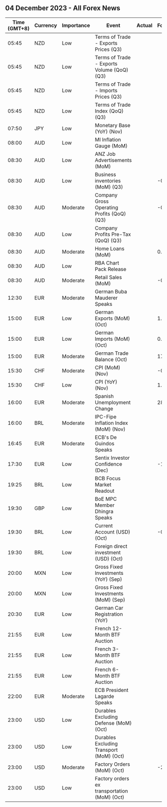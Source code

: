 ## 04 December 2023 - All Forex News

| Time (GMT+8) | Currency | Importance | Event | Actual | Forecast | Previous |
|------|----------|------------|-------|--------|----------|----------|
| 05:45 | NZD | Low | Terms of Trade - Exports Prices (Q3) |  |  | -0.6% |
| 05:45 | NZD | Low | Terms of Trade - Exports Volume (QoQ) (Q3) |  |  | 6.8% |
| 05:45 | NZD | Low | Terms of Trade - Imports Prices (Q3) |  |  | -1.0% |
| 05:45 | NZD | Low | Terms of Trade Index (QoQ) (Q3) |  |  | 0.4% |
| 07:50 | JPY | Low | Monetary Base (YoY) (Nov) |  |  | 9.5% |
| 08:00 | AUD | Low | MI Inflation Gauge (MoM) |  |  | -0.1% |
| 08:30 | AUD | Low | ANZ Job Advertisements (MoM) |  |  | -3.0% |
| 08:30 | AUD | Low | Business inventories (MoM) (Q3) |  | -0.6% | -1.9% |
| 08:30 | AUD | Moderate | Company Gross Operating Profits (QoQ) (Q3) |  | -0.5% | -13.1% |
| 08:30 | AUD | Low | Company Profits Pre-Tax (QoQ) (Q3) |  |  | -14.6% |
| 08:30 | AUD | Moderate | Home Loans (MoM) |  | 0.8% | -0.1% |
| 08:30 | AUD | Low | RBA Chart Pack Release |  |  |  |
| 08:30 | AUD | Moderate | Retail Sales (MoM) |  | -0.2% | 0.9% |
| 12:30 | EUR | Moderate | German Buba Mauderer Speaks |  |  |  |
| 15:00 | EUR | Low | German Exports (MoM) (Oct) |  | 1.1% | -2.4% |
| 15:00 | EUR | Low | German Imports (MoM) (Oct) |  | 0.8% | -1.7% |
| 15:00 | EUR | Moderate | German Trade Balance (Oct) |  | 17.1B | 16.5B |
| 15:30 | CHF | Moderate | CPI (MoM) (Nov) |  | -0.1% | 0.1% |
| 15:30 | CHF | Low | CPI (YoY) (Nov) |  | 1.7% | 1.7% |
| 16:00 | EUR | Moderate | Spanish Unemployment Change |  | 28.1K | 36.9K |
| 16:00 | BRL | Moderate | IPC-Fipe Inflation Index (MoM) (Nov) |  |  | 0.30% |
| 16:45 | EUR | Moderate | ECB's De Guindos Speaks |  |  |  |
| 17:30 | EUR | Low | Sentix Investor Confidence (Dec) |  | -15.0 | -18.6 |
| 19:25 | BRL | Low | BCB Focus Market Readout |  |  |  |
| 19:30 | GBP | Low | BoE MPC Member Dhingra Speaks |  |  |  |
| 19:30 | BRL | Low | Current Account (USD) (Oct) |  | -0.40B | -1.38B |
| 19:30 | BRL | Low | Foreign direct investment (USD) (Oct) |  |  | 3.75B |
| 20:00 | MXN | Low | Gross Fixed Investments (YoY) (Sep) |  |  | 32.00% |
| 20:00 | MXN | Low | Gross Fixed Investments (MoM) (Sep) |  |  | 3.10% |
| 20:30 | EUR | Low | German Car Registration (YoY) |  |  | 4.9% |
| 21:55 | EUR | Low | French 12-Month BTF Auction |  |  | 3.659% |
| 21:55 | EUR | Low | French 3-Month BTF Auction |  |  | 3.785% |
| 21:55 | EUR | Low | French 6-Month BTF Auction |  |  | 3.776% |
| 22:00 | EUR | Moderate | ECB President Lagarde Speaks |  |  |  |
| 23:00 | USD | Low | Durables Excluding Defense (MoM) (Oct) |  |  | -6.7% |
| 23:00 | USD | Low | Durables Excluding Transport (MoM) (Oct) |  |  | 0.4% |
| 23:00 | USD | Moderate | Factory Orders (MoM) (Oct) |  | -2.6% | 2.8% |
| 23:00 | USD | Low | Factory orders ex transportation (MoM) (Oct) |  |  | 0.8% |
